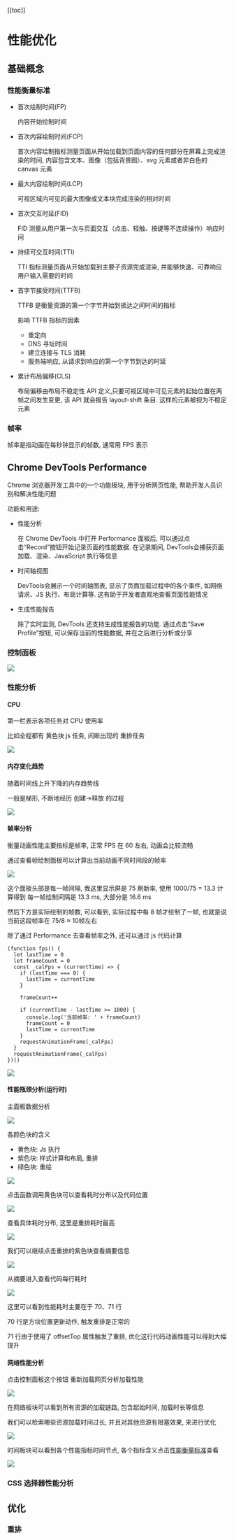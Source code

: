 [[toc]]

# 性能优化

## 基础概念

### 性能衡量标准

- 首次绘制时间(FP)

  内容开始绘制时间

- 首次内容绘制时间(FCP)

  首次内容绘制指标测量页面从开始加载到页面内容的任何部分在屏幕上完成渲染的时间, 内容包含文本、图像（包括背景图）、svg 元素或者非白色的 canvas 元素

- 最大内容绘制时间(LCP)

  可视区域内可见的最大图像或文本块完成渲染的相对时间

- 首次交互时延(FID)

  FID 测量从用户第一次与页面交互（点击、轻触、按键等不连续操作）响应时间

- 持续可交互时间(TTI)

  TTI 指标测量页面从开始加载到主要子资源完成渲染, 并能够快速、可靠响应用户输入需要的时间

- 首字节接受时间(TTFB)

  TTFB 是衡量资源的第一个字节开始到抵达之间时间的指标

  影响 TTFB 指标的因素

  - 重定向
  - DNS 寻址时间
  - 建立连接与 TLS 消耗
  - 服务端响应, 从请求到响应的第一个字节到达的时延

- 累计布局偏移(CLS)

  布局偏移由布局不稳定性 API 定义,只要可视区域中可见元素的起始位置在两帧之间发生变更, 该 API 就会报告 layout-shift 条目. 这样的元素被视为不稳定元素

### 帧率

帧率是指动画在每秒钟显示的帧数, 通常用 FPS 表示

## Chrome DevTools Performance

Chrome 浏览器开发工具中的一个功能板块, 用于分析网页性能, 帮助开发人员识别和解决性能问题

功能和用途:

- 性能分析

  在 Chrome DevTools 中打开 Performance 面板后, 可以通过点击“Record”按钮开始记录页面的性能数据. 在记录期间, DevTools会捕获页面加载、渲染、JavaScript 执行等信息

- 时间轴视图

  DevTools会展示一个时间轴图表, 显示了页面加载过程中的各个事件, 如网络请求、JS 执行、布局计算等. 这有助于开发者直观地查看页面性能情况

- 生成性能报告

  除了实时监测, DevTools 还支持生成性能报告的功能. 通过点击“Save Profile”按钮, 可以保存当前的性能数据, 并在之后进行分析或分享

### 控制面板

![](https://image.xjq.icu/2024/7/19/1721394007744_image.png)

### 性能分析

#### CPU

第一栏表示各项任务对 CPU 使用率

比如全程都有 黄色块 js 任务, 间断出现的 重排任务

![](https://image.xjq.icu/2024/7/24/1721805395238_image-1.png)

#### 内存变化趋势

随着时间线上升下降的内存趋势线

一般是梯形, 不断地经历 创建->释放 的过程

![](https://image.xjq.icu/2024/7/24/1721805393314_image.png)

#### 帧率分析

衡量动画性能主要指标是帧率, 正常 FPS 在 60 左右, 动画会比较流畅

通过查看帧绘制面板可以计算出当前动画不同时间段的帧率

![](https://image.xjq.icu/2024/7/24/1721790896405_Snipaste_2024-07-24_11-14-43.png)

这个面板头部是每一帧间隔, 我这里显示屏是 75 刷新率, 使用 1000/75 = 13.3 计算得到 每一帧绘制间隔是 13.3 ms, 大部分是 16.6 ms

然后下方是实际绘制的帧数, 可以看到, 实际过程中每 8 帧才绘制了一帧, 也就是说当前这段帧率在 75/8 ≈ 10帧左右

除了通过 Performance 去查看帧率之外, 还可以通过 js 代码计算

```Js
(function fps() {
  let lastTime = 0
  let frameCount = 0
  const _calFps = (currentTime) => {
    if (lastTime === 0) {
      lastTime = currentTime
    }

    frameCount++

    if (currentTime - lastTime >= 1000) {
      console.log('当前帧率: ' + frameCount)
      frameCount = 0
      lastTime = currentTime
    }
    requestAnimationFrame(_calFps)
  }
  requestAnimationFrame(_calFps)
})()
```

![](https://image.xjq.icu/2024/7/24/1721791391652_Snipaste_2024-07-24_11-23-04.png)

#### 性能瓶颈分析(运行时)

主面板数据分析

![](https://image.xjq.icu/2024/7/24/1721792976906_image-1.png)

各颜色块的含义

- 黄色块: Js 执行
- 紫色块: 样式计算和布局, 重排
- 绿色块: 重绘

![](https://image.xjq.icu/2024/7/24/1721792407352_Snipaste_2024-07-24_11-40-02.png)

点击函数调用黄色块可以查看耗时分布以及代码位置

![](https://image.xjq.icu/2024/7/24/1721801208538_Snipaste_2024-07-24_14-06-31.png)

查看具体耗时分布, 这里是重排耗时最高

![](https://image.xjq.icu/2024/7/24/1721801489691_Snipaste_2024-07-24_14-10-10.png)

我们可以继续点击重排的紫色块查看摘要信息

![](https://image.xjq.icu/2024/7/24/1721802195807_image.png)

从摘要进入查看代码每行耗时

![](https://image.xjq.icu/2024/7/24/1721802176304_image-2.png)

这里可以看到性能耗时主要在于 70、71 行

70 行是方块位置更新动作, 触发重排是正常的

71 行由于使用了 offsetTop 属性触发了重排, 优化这行代码动画性能可以得到大幅提升

#### 网络性能分析

点击控制面板这个按钮 重新加载网页分析加载性能

![](https://image.xjq.icu/2024/7/24/1721804317078_image.png)

在网络板块可以看到所有资源的加载链路, 包含起始时间, 加载时长等信息

我们可以检索哪些资源加载时间过长, 并且对其他资源有阻塞效果, 来进行优化

![](https://image.xjq.icu/2024/7/24/1721804319508_image-1.png)

时间板块可以看到各个性能指标时间节点, 各个指标含义点击[性能衡量标准](#性能衡量标准)查看

![](https://image.xjq.icu/2024/7/24/1721804321211_image-2.png)

### CSS 选择器性能分析

## 优化

### 重排
